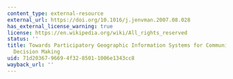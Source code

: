 ```yaml
---
content_type: external-resource
external_url: https://doi.org/10.1016/j.jenvman.2007.08.028
has_external_license_warning: true
license: https://en.wikipedia.org/wiki/All_rights_reserved
status: ''
title: Towards Participatory Geographic Information Systems for Community-Based Environmental
  Decision Making
uid: 71d20367-9669-4f32-8501-1006e1343cc8
wayback_url: ''
---
```

